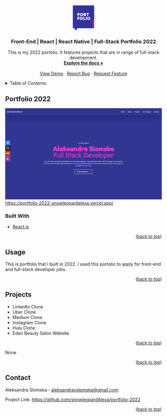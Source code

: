 <div id="top"></div>
<!-- PROJECT SHIELDS -->

<!-- PROJECT LOGO -->
<br />
<div align="center">
  <a href="https://github.com/snowleopardAlexa/linkedin-clone">
    <img src="/public/porto.png" alt="Logo" width="80" height="80">
  </a>

<h3 align="center">Front-End | React | React Native | Full-Stack Portfolio 2022</h3>

  <p align="center">
    This is my 2022 portolio. It features projects that are in range of full-stack development. 
    <br />
    <a href="https://github.com/snowleopardAlexa/portfolio-2022"><strong>Explore the docs »</strong></a>
    <br />
    <br />
    <a href="https://portfolio-2022-snowleopardalexa.vercel.app/">View Demo</a>
    ·
    <a href="https://github.com/snowleopardAlexa/portfolio-2022/issues">Report Bug</a>
    ·
    <a href="https://github.com/snowleopardAlexa/portfolio-2022/issues">Request Feature</a>
  </p>
</div>



<!-- TABLE OF CONTENTS -->
<details>
  <summary>Table of Contents</summary>
  <ol>
    <li>
      <a href="#about-the-project">About The Project</a>
      <ul>
        <li><a href="#built-with">Built With</a></li>
      </ul>
    </li>
    <li><a href="#usage">Usage</a></li>
    <li><a href="#projects">Projects</a></li>
    <li><a href="#license">License</a></li>
    <li><a href="#contact">Contact</a></li>
    <li><a href="#acknowledgments">Acknowledgments</a></li>
  </ol>
</details>


<!-- ABOUT THE PROJECT -->
## Portfolio 2022

![Alt text](/public/portfolio2022.png?raw=true "Portfolio 2022") https://portfolio-2022-snowleopardalexa.vercel.app/

### Built With

* [React.js](https://reactjs.org/)

<p align="right">(<a href="#top">back to top</a>)</p>


<!-- USAGE EXAMPLES -->
## Usage

This is portfolio that I built in 2022. I used this portolio to apply for front-end and full-stack developer jobs. 

<p align="right">(<a href="#top">back to top</a>)</p>


<!-- PROJECTS -->
## Projects

- LinkedIn Clone
- Uber Clone
- Medium Clone
- Instagram Clone
- Hulu Clone
- Eden Beauty Salon Website

<p align="right">(<a href="#top">back to top</a>)</p>


<!-- LICENSE -->

None

<p align="right">(<a href="#top">back to top</a>)</p>


<!-- CONTACT -->
## Contact

Aleksandra Slomska - aleksandravslomska@gmail.com

Project Link: https://github.com/snowleopardAlexa/portfolio-2022

<p align="right">(<a href="#top">back to top</a>)</p>


<!-- MARKDOWN LINKS & IMAGES -->
<!-- https://www.markdownguide.org/basic-syntax/#reference-style-links -->
[contributors-shield]: https://img.shields.io/github/contributors/snowleopardAlexa/medium-clone.svg?style=for-the-badge
[contributors-url]: https://github.com/github_username/repo_name/graphs/contributors
[forks-shield]: https://img.shields.io/github/forks/github_username/repo_name.svg?style=for-the-badge
[forks-url]: https://github.com/github_username/repo_name/network/members
[stars-shield]: https://img.shields.io/github/stars/github_username/repo_name.svg?style=for-the-badge
[stars-url]: https://github.com/github_username/repo_name/stargazers
[issues-shield]: https://img.shields.io/github/issues/github_username/repo_name.svg?style=for-the-badge
[issues-url]: https://github.com/github_username/repo_name/issues
[license-shield]: https://img.shields.io/github/license/github_username/repo_name.svg?style=for-the-badge
[license-url]: https://github.com/github_username/repo_name/blob/master/LICENSE.txt
[linkedin-shield]: https://img.shields.io/badge/-LinkedIn-black.svg?style=for-the-badge&logo=linkedin&colorB=555
[linkedin-url]: https://linkedin.com/in/linkedin_username
[product-screenshot]: images/screenshot.png

